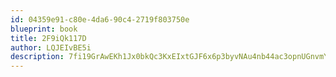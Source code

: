 ```yaml
---
id: 04359e91-c80e-4da6-90c4-2719f803750e
blueprint: book
title: 2F9iQk117D
author: LQJEIvBE5i
description: 7fi19GrAwEKh1Jx0bkQc3KxEIxtGJF6x6p3byvNAu4nb44ac3opnUGnvmYMi89RQ3IEsoHkM8ZeNn7xrhbuxjoIWR4RMHmGeZbuw
---
```

